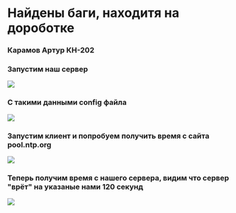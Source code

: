 # Найдены баги, находитя на дороботке

### Карамов Артур КН-202

### Запустим наш сервер
![](https://pp.userapi.com/c841024/v841024753/766dd/w5G8CIYSu7k.jpg)

### С такими данными config файла
![](https://pp.userapi.com/c841024/v841024753/766e4/TmIEqSj6pGE.jpg)

### Запустим клиент и попробуем получить время с сайта pool.ntp.org

![](https://pp.userapi.com/c840337/v840337753/5eb0d/2rllURnMh_g.jpg)

### Теперь получим время с нашего сервера, видим что сервер "врёт" на указаные нами 120 секунд

![](https://pp.userapi.com/c840337/v840337753/5eb1e/w3K__a229iQ.jpg)

